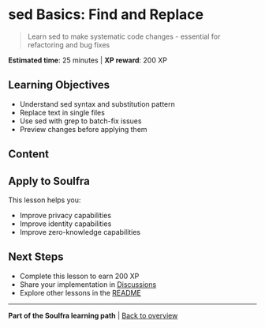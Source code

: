 # sed Basics: Find and Replace

> Learn sed to make systematic code changes - essential for refactoring and bug fixes

**Estimated time**: 25 minutes | **XP reward**: 200 XP

## Learning Objectives

- Understand sed syntax and substitution pattern
- Replace text in single files
- Use sed with grep to batch-fix issues
- Preview changes before applying them

## Content


## Apply to Soulfra

This lesson helps you:
- Improve privacy capabilities
- Improve identity capabilities
- Improve zero-knowledge capabilities

## Next Steps

- Complete this lesson to earn 200 XP
- Share your implementation in [Discussions](https://github.com/Soulfra/soulfra/discussions)
- Explore other lessons in the [README](../README.md)

---

**Part of the Soulfra learning path** | [Back to overview](../README.md)

